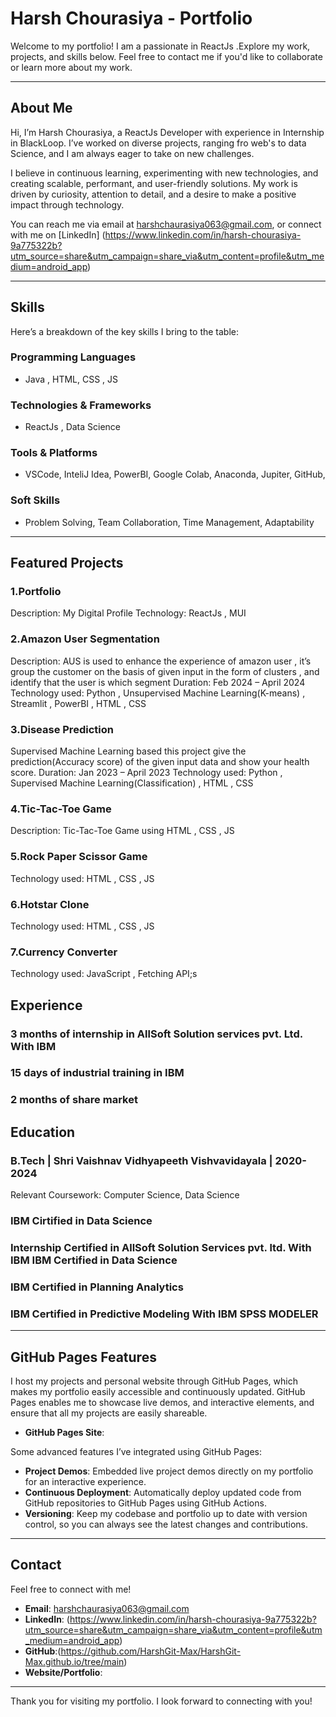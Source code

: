 # Harsh Chourasiya - Portfolio

Welcome to my portfolio! I am a passionate in ReactJs .Explore my work, projects, and skills below. Feel free to contact me if you'd like to collaborate or learn more about my work.

---

## About Me

Hi, I’m Harsh Chourasiya, a ReactJs Developer with experience in Internship in BlackLoop. I’ve worked on diverse projects, ranging fro web's to data Science, and I am always eager to take on new challenges.

I believe in continuous learning, experimenting with new technologies, and creating scalable, performant, and user-friendly solutions. My work is driven by curiosity, attention to detail, and a desire to make a positive impact through technology.

You can reach me via email at harshchaurasiya063@gmail.com, or connect with me on [LinkedIn] (https://www.linkedin.com/in/harsh-chourasiya-9a775322b?utm_source=share&utm_campaign=share_via&utm_content=profile&utm_medium=android_app) 

---

## Skills

Here’s a breakdown of the key skills I bring to the table:

### **Programming Languages**
- Java , HTML, CSS , JS 

### **Technologies & Frameworks**
- ReactJs , Data Science

### **Tools & Platforms**
- VSCode, InteliJ Idea, PowerBI, Google Colab, Anaconda, Jupiter, GitHub, 

### **Soft Skills**
- Problem Solving, Team Collaboration, Time Management, Adaptability

---

## Featured Projects

### 1.Portfolio
Description: My Digital Profile
Technology: ReactJs , MUI 
### 2.Amazon User Segmentation
Description: AUS is used to enhance the experience of amazon user , it’s group the customer on the basis of given input in the form of clusters , and identify that the user is which segment Duration: Feb 2024 – April 2024
Technology used: Python , Unsupervised Machine Learning(K-means) , Streamlit , PowerBI , HTML , CSS
### 3.Disease Prediction
Supervised Machine Learning based this project give the prediction(Accuracy score) of the given input data and show your health score.
Duration: Jan 2023 – April 2023
Technology used: Python , Supervised Machine Learning(Classification) , HTML , CSS
### 4.Tic-Tac-Toe Game
Description: Tic-Tac-Toe Game using HTML , CSS , JS
### 5.Rock Paper Scissor Game
Technology used: HTML , CSS , JS
### 6.Hotstar Clone
Technology used: HTML , CSS , JS
### 7.Currency Converter
Technology used: JavaScript , Fetching API;s


## Experience

### 3 months of internship in AllSoft Solution services pvt. Ltd. With IBM
###	15 days of industrial training in IBM
###	2 months of share market


## Education

### B.Tech | Shri Vaishnav Vidhyapeeth Vishvavidayala | 2020-2024  
Relevant Coursework: Computer Science, Data Science  

### IBM  Cirtified in Data Science  
### Internship Certified in AllSoft Solution Services pvt. ltd. With IBM IBM Certified in Data Science
### IBM Certified in Planning Analytics
### IBM Certified in Predictive Modeling With IBM SPSS MODELER


---

## GitHub Pages Features

I host my projects and personal website through GitHub Pages, which makes my portfolio easily accessible and continuously updated. GitHub Pages enables me to showcase live demos, and interactive elements, and ensure that all my projects are easily shareable. 

- **GitHub Pages Site**:

Some advanced features I’ve integrated using GitHub Pages:
- **Project Demos**: Embedded live project demos directly on my portfolio for an interactive experience.
- **Continuous Deployment**: Automatically deploy updated code from GitHub repositories to GitHub Pages using GitHub Actions.
- **Versioning**: Keep my codebase and portfolio up to date with version control, so you can always see the latest changes and contributions.

---

## Contact

Feel free to connect with me!  
- **Email**: harshchaurasiya063@gmail.com  
- **LinkedIn**: (https://www.linkedin.com/in/harsh-chourasiya-9a775322b?utm_source=share&utm_campaign=share_via&utm_content=profile&utm_medium=android_app)  
- **GitHub**:(https://github.com/HarshGit-Max/HarshGit-Max.github.io/tree/main)  
- **Website/Portfolio**: 

---

Thank you for visiting my portfolio. I look forward to connecting with you!
